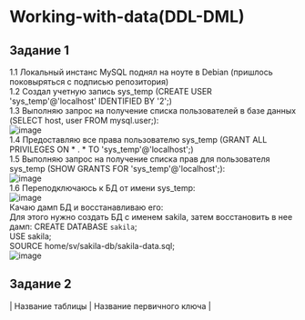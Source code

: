 # Working-with-data(DDL-DML)

## Задание 1  
1.1 Локальный инстанс MySQL поднял на ноуте в Debian (пришлось поковыряться с подписью репозитория)   
1.2 Создал учетную запись sys_temp (CREATE USER 'sys_temp'@'localhost' IDENTIFIED BY '2';)  
1.3 Выполняю запрос на получение списка пользователей в базе данных (SELECT host, user FROM mysql.user;):  
![image](https://github.com/Copakaban/Working-with-data-DDL-DML-/assets/118304300/a8f786e4-fefb-4feb-8fc9-e7d185731e90)  
1.4 Предоставляю все права пользователю sys_temp (GRANT ALL PRIVILEGES ON * . * TO 'sys_temp'@'localhost';)  
1.5 Выполняю запрос на получение списка прав для пользователя sys_temp (SHOW GRANTS FOR 'sys_temp'@'localhost';):  
![image](https://github.com/Copakaban/Working-with-data-DDL-DML-/assets/118304300/f295479c-d07f-4fbe-84d2-6f690c63b181)  
1.6 Переподключаюсь к БД от имени sys_temp:  
![image](https://github.com/Copakaban/Working-with-data-DDL-DML-/assets/118304300/34f35e17-b517-476c-ad3d-7451ab4551b3)  
Качаю дамп БД и восстанавливаю его:  
Для этого нужно создать БД с именем sakila, затем восстановить в нее дамп:
CREATE DATABASE `sakila`;  
USE sakila;  
SOURCE home/sv/sakila-db/sakila-data.sql;  
![image](https://github.com/Copakaban/Working-with-data-DDL-DML-/assets/118304300/97676076-8115-4b72-9851-d68b60af8b19)  

## Задание 2
| Название таблицы | Название первичного ключа |
